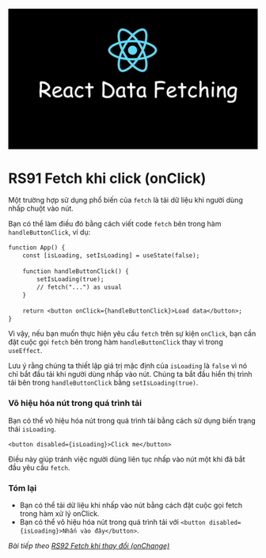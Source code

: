 ![Create-HTML-1](images/fetch.webp) 

# RS91 Fetch khi click (onClick)

Một trường hợp sử dụng phổ biến của `fetch` là tải dữ liệu khi người dùng nhấp chuột vào nút.

Bạn có thể làm điều đó bằng cách viết code `fetch` bên trong hàm `handleButtonClick`, ví dụ:

```
function App() {
    const [isLoading, setIsLoading] = useState(false);

    function handleButtonClick() {
        setIsLoading(true);
        // fetch("...") as usual
    }

    return <button onClick={handleButtonClick}>Load data</button>;
}
```

Vì vậy, nếu bạn muốn thực hiện yêu cầu `fetch` trên sự kiện `onClick`, bạn cần đặt cuộc gọi `fetch` bên trong hàm `handleButtonClick` thay vì trong `useEffect`.

Lưu ý rằng chúng ta thiết lập giá trị mặc định của `isLoading` là `false` vì nó chỉ bắt đầu tải khi người dùng nhấp vào nút. Chúng ta bắt đầu hiển thị trình tải bên trong `handleButtonClick` bằng `setIsLoading(true)`.

### Vô hiệu hóa nút trong quá trình tải

Bạn có thể vô hiệu hóa nút trong quá trình tải bằng cách sử dụng biến trạng thái `isLoading`.

```
<button disabled={isLoading}>Click me</button>
```

Điều này giúp tránh việc người dùng liên tục nhấp vào nút một khi đã bắt đầu yêu cầu `fetch`.

### Tóm lại

- Bạn có thể tải dữ liệu khi nhấp vào nút bằng cách đặt cuộc gọi fetch trong hàm xử lý onClick.
- Bạn có thể vô hiệu hóa nút trong quá trình tải với `<button disabled={isLoading}>Nhấn vào đây</button>`.

*Bài tiếp theo [RS92 Fetch khi thay đổi (onChange)](/lesson/session/session_092_fetch_onchange.md)*